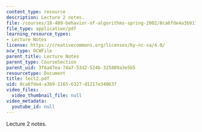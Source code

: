 ```yaml
---
content_type: resource
description: Lecture 2 notes.
file: /courses/18-409-behavior-of-algorithms-spring-2002/8ca6fde4a3b911656327d1217e340637_lect2.pdf
file_type: application/pdf
learning_resource_types:
- Lecture Notes
license: https://creativecommons.org/licenses/by-nc-sa/4.0/
ocw_type: OCWFile
parent_title: Lecture Notes
parent_type: CourseSection
parent_uid: 3f6a47ea-74a7-53d2-524b-325889a3e5b5
resourcetype: Document
title: lect2.pdf
uid: 8ca6fde4-a3b9-1165-6327-d1217e340637
video_files:
  video_thumbnail_file: null
video_metadata:
  youtube_id: null
---
```

Lecture 2 notes.
